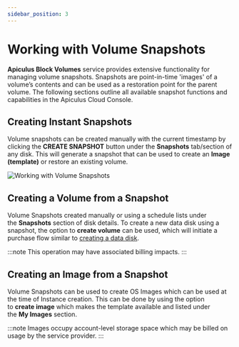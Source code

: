 ```yaml
---
sidebar_position: 3
---
```

# Working with Volume Snapshots

**Apiculus Block Volumes** service provides extensive functionality for managing volume snapshots. Snapshots are point-in-time 'images' of a volume’s contents and can be used as a restoration point for the parent volume. The following sections outline all available snapshot functions and capabilities in the Apiculus Cloud Console.

## Creating Instant Snapshots

Volume snapshots can be created manually with the current timestamp by clicking the **CREATE SNAPSHOT** button under the **Snapshots** tab/section of any disk. This will generate a snapshot that can be used to create an **Image (template)** or restore an existing volume.

![Working with Volume Snapshots](img/WorkingwithVolumeSnapshots.png)

## Creating a Volume from a Snapshot

Volume Snapshots created manually or using a schedule lists under the **Snapshots** section of disk details. To create a new data disk using a snapshot, the option to **create volume** can be used, which will initiate a purchase flow similar to [creating a data disk](/docs/Subscribers/Storage/BlockVolumes/CreatingDataDisk).

:::note
This operation may have associated billing impacts.
:::

## Creating an Image from a Snapshot

Volume Snapshots can be used to create OS Images which can be used at the time of Instance creation. This can be done by using the option to **create image** which makes the template available and listed under the **My Images** section.

:::note
Images occupy account-level storage space which may be billed on usage by the service provider.
:::




